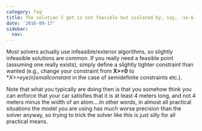 ```yaml
---
category: faq
title: The solution I get is not feasible but violated by, say, -1e-6
date: '2016-09-17'
sidebar:
  nav:
---
```


Most solvers actually use infeasible/exterior algorithms, so slightly infeasible solutions are common. If you really need a feasible point (assuming one really exists), simply define a slightly tighter constraint than wanted (e.g., change your constraint from **X>=0** to **X>=eye(n)*smallconstant** in the case of semidefinite constraints etc.). 

Note that what you typically are doing then is that you somehow think you can enforce that your car satisfies that it is at least 4 meters long, and not 4 meters minus the width of an atom....In other words, in almost all practical situations the model you are using has much worse precision than the solver anyway, so trying to trick the solver like this is just silly for all practical means.
